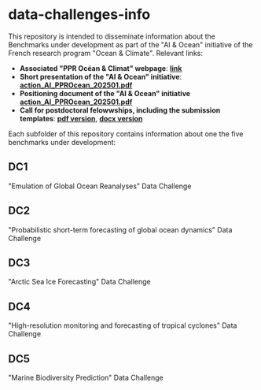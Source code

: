 # data-challenges-info
This repository is intended to disseminate information about the Benchmarks under development as part of the "AI & Ocean" initiative of the French research program "Ocean & Climate".
Relevant links:
- **Associated "PPR Océan & Climat" webpage**: [**link**](https://www.ocean-climat.fr/Le-PPR/Actualites/Intelligence-artificielle-Appel-a-postdoc-et-data-challenges)
- **Short presentation of the "AI & Ocean" initiative**: [**action_AI_PPROcean_202501.pdf**](./action_AI_PPROcean_202501.pdf)
- **Positioning document of the "AI & Ocean" initiative** [**action_AI_PPROcean_202501.pdf**](./document_action_IA_PPROcean2024.pdf)
- **Call for postdoctoral felowwships, including the submission templates**: [**pdf version**](./AAP_PostDoc_IAOcean_VF.pdf), [**docx version**](./AAP_PostDoc_IAOcean_VF.docx) 

Each subfolder of this repository contains information about one the five benchmarks under development:

## DC1
"Emulation of Global Ocean Reanalyses" Data Challenge

## DC2
"Probabilistic short-term forecasting of global ocean dynamics" Data Challenge

## DC3
"Arctic Sea Ice Forecasting" Data Challenge

## DC4
"High-resolution monitoring and forecasting of tropical cyclones" Data Challenge

## DC5
"Marine Biodiversity Prediction" Data Challenge
